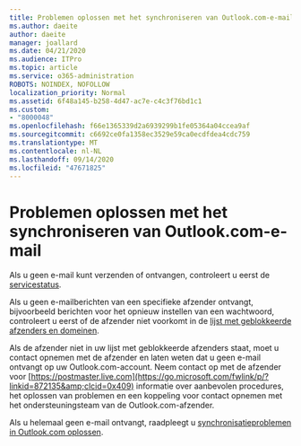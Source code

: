 ```yaml
---
title: Problemen oplossen met het synchroniseren van Outlook.com-e-mail
ms.author: daeite
author: daeite
manager: joallard
ms.date: 04/21/2020
ms.audience: ITPro
ms.topic: article
ms.service: o365-administration
ROBOTS: NOINDEX, NOFOLLOW
localization_priority: Normal
ms.assetid: 6f48a145-b258-4d47-ac7e-c4c3f76bd1c1
ms.custom:
- "8000048"
ms.openlocfilehash: f66e1365339d2a6939299b1fe05364a04ccea9af
ms.sourcegitcommit: c6692ce0fa1358ec3529e59ca0ecdfdea4cdc759
ms.translationtype: MT
ms.contentlocale: nl-NL
ms.lasthandoff: 09/14/2020
ms.locfileid: "47671825"
---
```

# <a name="fix-outlookcom-email-sync-issues"></a>Problemen oplossen met het synchroniseren van Outlook.com-e-mail

Als u geen e-mail kunt verzenden of ontvangen, controleert u eerst de [servicestatus](https://go.microsoft.com/fwlink/p/?linkid=837482&amp;clcid=0x409).
  
Als u geen e-mailberichten van een specifieke afzender ontvangt, bijvoorbeeld berichten voor het opnieuw instellen van een wachtwoord, controleert u eerst of de afzender niet voorkomt in de [lijst met geblokkeerde afzenders en domeinen](https://outlook.live.com/mail/options/mail/junkEmail/blockedSendersAndDomains).
  
Als de afzender niet in uw lijst met geblokkeerde afzenders staat, moet u contact opnemen met de afzender en laten weten dat u geen e-mail ontvangt op uw Outlook.com-account. Neem contact op met de afzender voor [https://postmaster.live.com](https://go.microsoft.com/fwlink/p/?linkid=872135&amp;clcid=0x409) informatie over aanbevolen procedures, het oplossen van problemen en een koppeling voor contact opnemen met het ondersteuningsteam van de Outlook.com-afzender.
  
Als u helemaal geen e-mail ontvangt, raadpleegt u [synchronisatieproblemen in Outlook.com oplossen](https://support.office.com/article/d39e3341-8d79-4bf1-b3c7-ded602233642?wt.mc_id=Office_Outlook_com_Alchemy).